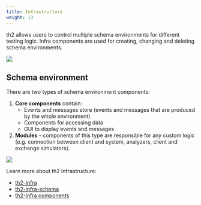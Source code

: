 ```yaml
---
title: Infrastructure
weight: 13
---
```


th2 allows users to control multiple schema environments for different testing logic. Infra components are used for creating, changing and deleting schema environments.

<!--more-->

![](/img/fundamentals/th2-infra-1.png)

## Schema environment

There are two types of schema environment components:

1. **Core components** contain:
   - Events and messages store (events and messages that are produced by the whole environment)
   - Components for accessing data
   - GUI to display events and messages
2. **Modules** - components of this type are responsible for any custom logic (e.g. connection between client and system, analyzers, client and exchange simulators).

![](/img/fundamentals/th2-infra-2.png)

Learn more about th2 infrastructure:
- [th2-infra](./infrastructure/th2-infra-repository)
- [th2-infra-schema](./infrastructure/th2-infra-schema)
- [th2-infra components](./infrastructure/infra-components)

